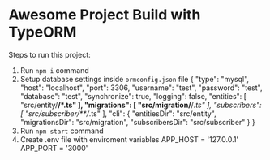 # Awesome Project Build with TypeORM

Steps to run this project:

1. Run `npm i` command
2. Setup database settings inside `ormconfig.json` file
    {
       "type": "mysql",
       "host": "localhost",
       "port": 3306,
       "username": "test",
       "password": "test",
       "database": "test",
       "synchronize": true,
       "logging": false,
       "entities": [
          "src/entity/**/*.ts"
       ],
       "migrations": [
          "src/migration/**/*.ts"
       ],
       "subscribers": [
          "src/subscriber/**/*.ts"
       ],
       "cli": {
          "entitiesDir": "src/entity",
          "migrationsDir": "src/migration",
          "subscribersDir": "src/subscriber"
       }
    }
3. Run `npm start` command
4. Create .env file with enviroment variables
    APP_HOST = '127.0.0.1'
    APP_PORT = '3000'
